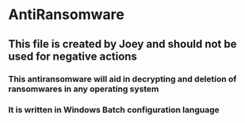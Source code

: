 # AntiRansomware
## This file is created by Joey and should not be used for negative actions
### This antiransomware will aid in decrypting and deletion of ransomwares in any operating system
### It is written in Windows Batch configuration language
